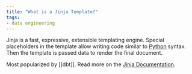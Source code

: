 ```yaml
---
title: "What is a Jinja Template?"
tags:
- data engineering
---
```


Jinja is a fast, expressive, extensible templating engine. Special placeholders in the template allow writing code similar to [Python](term/python.md) syntax. Then the template is passed data to render the final document.

Most popularized by [[dbt]].  Read more on the [Jinja Documentation](https://jinja.palletsprojects.com/).

